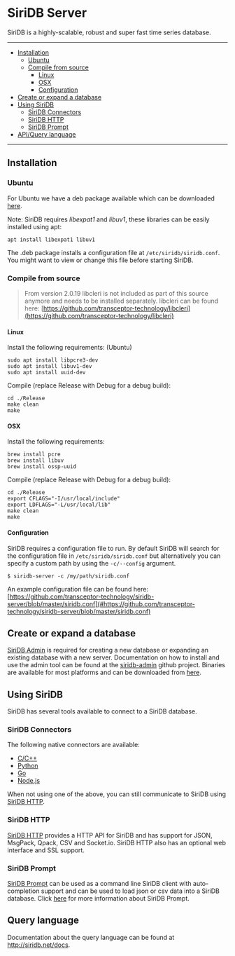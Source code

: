 SiriDB Server
=============
SiriDB is a highly-scalable, robust and super fast time series database.

---------------------------------------
  * [Installation](#installation)
    * [Ubuntu](#ubuntu)
    * [Compile from source](#compile-from-source)
      * [Linux](#linux)
      * [OSX](#osx)
      * [Configuration](#configuration)
  * [Create or expand a database](#create-or-expand-a-database)
  * [Using SiriDB](#using-siridb)
    * [SiriDB Connectors](#siridb-connectors)
    * [SiriDB HTTP](#siridb-http)
    * [SiriDB Prompt](#siridb-prompt)
  * [API/Query language](#query-language)
  
---------------------------------------

## Installation
### Ubuntu
For Ubuntu we have a deb package available which can be downloaded [here](https://github.com/transceptor-technology/siridb-server/releases/latest).

Note: SiriDB requires *libexpat1* and *libuv1*, these libraries can be easily installed using apt:
```
apt install libexpat1 libuv1
```

The .deb package installs a configuration file at `/etc/siridb/siridb.conf`. You might want to view or change this file before starting SiriDB.

### Compile from source
>From version 2.0.19 libcleri is not included as part of this source anymore
>and needs to be installed separately. libcleri can be found here: 
>[https://github.com/transceptor-technology/libcleri](https://github.com/transceptor-technology/libcleri)

#### Linux
Install the following requirements: (Ubuntu)
```
sudo apt install libpcre3-dev
sudo apt install libuv1-dev 
sudo apt install uuid-dev 
```

Compile (replace Release with Debug for a debug build):
```
cd ./Release
make clean
make
```	
#### OSX
Install the following requirements:
```
brew install pcre
brew install libuv
brew install ossp-uuid
```
Compile (replace Release with Debug for a debug build):
```    
cd ./Release
export CFLAGS="-I/usr/local/include"
export LDFLAGS="-L/usr/local/lib"
make clean
make
```
#### Configuration
SiriDB requires a configuration file to run. By default SiriDB will search for the configuration file in `/etc/siridb/siridb.conf` but alternatively you can specify a custom path by using the `-c/--config` argument.

```
$ siridb-server -c /my/path/siridb.conf
```

An example configuration file can be found here:
[https://github.com/transceptor-technology/siridb-server/blob/master/siridb.conf](#https://github.com/transceptor-technology/siridb-server/blob/master/siridb.conf)

## Create or expand a database
[SiriDB Admin](https://github.com/transceptor-technology/siridb-admin) is required for creating a new database or expanding an existing database with a new server. Documentation on how to install and use the admin tool can be found at the [siridb-admin](https://github.com/transceptor-technology/siridb-admin#readme) github project. Binaries are available for most platforms and can be downloaded from [here](https://github.com/transceptor-technology/siridb-admin/releases/latest).

## Using SiriDB
SiriDB has several tools available to connect to a SiriDB database. 

### SiriDB Connectors
The following native connectors are available:
 - [C/C++](https://github.com/transceptor-technology/libsiridb#readme)
 - [Python](https://github.com/transceptor-technology/siridb-connector#readme)
 - [Go](https://github.com/transceptor-technology/go-siridb-connector#readme)
 - [Node.js](https://github.com/transceptor-technology/siridb-nodejs-addon#readme)
 
When not using one of the above, you can still communicate to SiriDB using [SiriDB HTTP](#siridb-http).

### SiriDB HTTP
[SiriDB HTTP](https://github.com/transceptor-technology/siridb-http#readme) provides a HTTP API for SiriDB and has support for JSON, MsgPack, Qpack, CSV and Socket.io. SiriDB HTTP also has an optional web interface and SSL support.

### SiriDB Prompt
[SiriDB Prompt](https://github.com/transceptor-technology/siridb-prompt#readme) can be used as a command line SiriDB client with auto-completion support and can be used to load json or csv data into a SiriDB database. Click [here](https://github.com/transceptor-technology/siridb-prompt/blob/master/README.md) for more information about SiriDB Prompt.

## Query language
Documentation about the query language can be found at http://siridb.net/docs.
